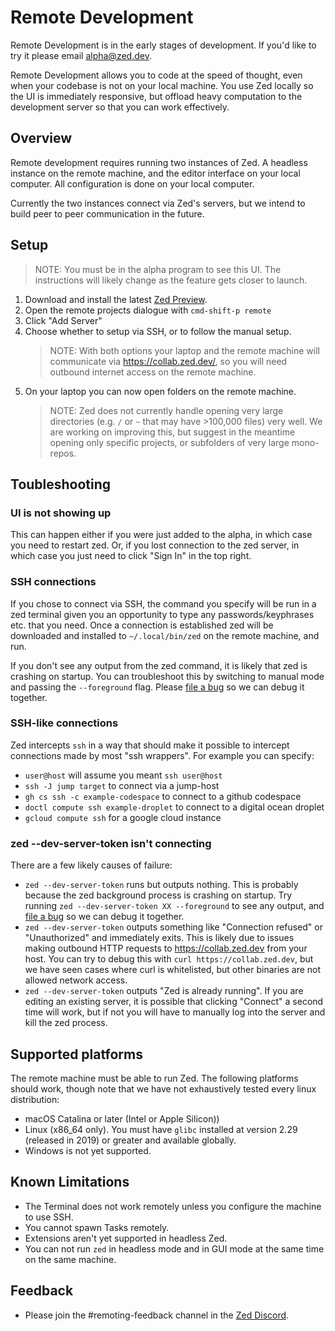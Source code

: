 # Remote Development

Remote Development is in the early stages of development. If you'd like to try it please email [alpha@zed.dev](mailto:alpha@zed.dev).

Remote Development allows you to code at the speed of thought, even when your codebase is not on your local machine. You use Zed locally so the UI is immediately responsive, but offload heavy computation to the development server so that you can work effectively.

## Overview

Remote development requires running two instances of Zed. A headless instance on the remote machine, and the editor interface on your local computer. All configuration is done on your local computer.

Currently the two instances connect via Zed's servers, but we intend to build peer to peer communication in the future.

## Setup

> NOTE: You must be in the alpha program to see this UI. The instructions will likely change as the feature gets closer to launch.

1. Download and install the latest [Zed Preview](https://zed.dev/releases/preview).
1. Open the remote projects dialogue with `cmd-shift-p remote`
2. Click "Add Server"
3. Choose whether to setup via SSH, or to follow the manual setup.
   > NOTE: With both options your laptop and the remote machine will communicate
     via https://collab.zed.dev/, so you will need outbound internet access on the remote machine.
6. On your laptop you can now open folders on the remote machine.
   > NOTE: Zed does not currently handle opening very large directories (e.g. `/` or `~` that may have >100,000 files) very well. We are working on improving this, but suggest in the meantime opening only specific projects, or subfolders of very large mono-repos.

## Toubleshooting

### UI is not showing up

This can happen either if you were just added to the alpha, in which case you need to restart zed. Or, if you lost connection to the zed server, in which case you just need to click "Sign In" in the top right.

### SSH connections

If you chose to connect via SSH, the command you specify will be run in a zed terminal given you an opportunity to type any passwords/keyphrases etc. that you need.
Once a connection is established zed will be downloaded and installed to `~/.local/bin/zed` on the remote machine, and run.

If you don't see any output from the zed command, it is likely that zed is crashing
on startup. You can troubleshoot this by switching to manual mode and passing the `--foreground` flag. Please [file a bug](https://github.com/zed-industries/zed) so we can debug it together.

### SSH-like connections

Zed intercepts `ssh` in a way that should make it possible to intercept connections made by most "ssh wrappers". For example you
can specify:

* `user@host` will assume you meant `ssh user@host`
* `ssh -J jump target` to connect via a jump-host
* `gh cs ssh -c example-codespace` to connect to a github codespace
* `doctl compute ssh example-droplet` to connect to a digital ocean droplet
* `gcloud compute ssh` for a google cloud instance

### zed --dev-server-token isn't connecting

There are a few likely causes of failure:

* `zed --dev-server-token` runs but outputs nothing. This is probably because the zed background process is crashing on startup. Try running `zed --dev-server-token XX --foreground` to see any output, and [file a bug](https://github.com/zed-industries/zed) so we can debug it together.
* `zed --dev-server-token` outputs something like "Connection refused" or "Unauthorized" and immediately exits. This is likely due to issues making outbound HTTP requests to https://collab.zed.dev from your host. You can try to debug this with `curl https://collab.zed.dev`, but we have seen cases where curl is whitelisted, but other binaries are not allowed network access.
* `zed --dev-server-token` outputs "Zed is already running". If you are editing an existing server, it is possible that clicking "Connect" a second time will work, but if not you will have to manually log into the server and kill the zed process.

## Supported platforms

The remote machine must be able to run Zed. The following platforms should work, though note that we have not exhaustively tested every linux distribution:

* macOS Catalina or later (Intel or Apple Silicon))
* Linux (x86_64 only). You must have `glibc` installed at version 2.29 (released in 2019) or greater and available globally.
* Windows is not yet supported.

## Known Limitations

- The Terminal does not work remotely unless you configure the machine to use SSH.
- You cannot spawn Tasks remotely.
- Extensions aren't yet supported in headless Zed.
- You can not run `zed` in headless mode and in GUI mode at the same time on the same machine.

## Feedback

- Please join the #remoting-feedback channel in the [Zed Discord](https://discord.gg/qSDQ8VWc7k).
